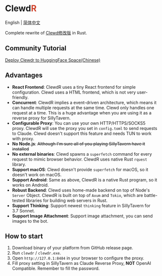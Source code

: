 # Clewd<span style="color:#CE422B">R</span>

English | [简体中文](./README-ZH.MD)

Complete rewrite of [Clewd修改版](https://github.com/teralomaniac/clewd) in Rust.

## Community Tutorial

[Deploy Clewdr to HuggingFace Space(Chinese)](./wiki/hf-space.md)

## Advantages

- **React Frontend**: ClewdR uses a tiny React frontend for simple configuration. Clewd uses a HTML frontend, which is not very user-friendly.
- **Concurrent**: ClewdR implies a event-driven architecture, which means it can handle multiple requests at the same time. Clewd only handles one request at a time. This is a huge advantage when you are using it as a reverse proxy for SillyTavern.
- **Configurable Proxy**: You can use your own HTTP/HTTPS/SOCKS5 proxy. ClewdR will use the proxy you set in `config.toml` to send requests to Claude. Clewd doesn't support this feature and needs TUN to work with proxy.
- **No Node.js**: ~~Although I'm sure all of you playing SillyTavern have it installed~~
- **No external binaries**: Clewd spawns a `superfetch` command for every request to mimic browser behavior. ClewdR uses native Rust `rquest` library.
- **Support macOS**: Clewd doesn't provide `superfetch` for macOS, so it doesn't work on macOS.
- **Support Android**: Same as above, ClewdR is a native Rust program, so it works on Android.
- **Robust Backend**: Clewd uses home-made backend on top of Node's `Server` Object. ClewdR is built on top of `Axum` and `Tokio`, which are battle-tested libraries for building web servers in Rust.
- **Support Thinking**: Support newest `thinking` feature in SillyTavern for 3.7 Sonnet.
- **Support Image Attachment**: Support image attachment, you can send images to the bot.

## How to start

1. Download binary of your platform from GitHub release page.
2. Run `clewdr` / `clewdr.exe`.
3. Open `http://127.0.1:8484` in your browser to configure the proxy.
4. Fill proxy setting in SillyTavern as Claude Reverse Proxy, **NOT** OpenAI Compatible. Remember to fill the password.
